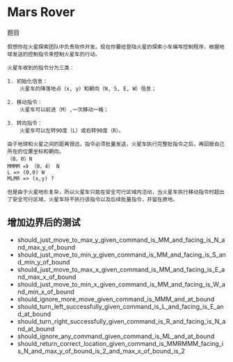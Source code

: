 # Mars Rover
题目
```text
假想你在火星探索团队中负责软件开发。现在你要给登陆火星的探索小车编写控制程序，根据地球发送的控制指令来控制火星车的行动。

火星车收到的指令分为三类：

1. 初始化信息：
    火星车的降落地点（x, y）和朝向（N, S, E, W）信息；

2. 移动指令：
    火星车可以前进（M）,一次移动一格；

3. 转向指令：
    火星车可以左转90度（L）或右转90度（R）。

由于地球和火星之间的距离很远，指令必须批量发送，火星车执行完整批指令之后，再回报自己所在的位置坐标和朝向。
（0，0）N
MMMM =》 （0，4） N
L => (0,0) W
MLMR => (x,y) ?

但是由于火星地形复杂，所以火星车只能在安全可行区域内活动，当火星车执行移动指令时超出了安全可行区域，火星车将不执行该指令以及后续批量指令，并留在原地。
```
## 增加边界后的测试
- should_just_move_to_max_y_given_command_is_MM_and_facing_is_N_and_max_y_of_bound
- should_just_move_to_min_y_given_command_is_MM_and_facing_is_S_and_min_y_of_bound
- should_just_move_to_max_x_given_command_is_MM_and_facing_is_E_and_max_x_of_bound
- should_just_move_to_min_x_given_command_is_MM_and_facing_is_W_and_min_x_of_bound
- should_ignore_more_move_given_command_is_MMM_and_at_bound
- should_turn_left_successfully_given_command_is_L_and_facing_is_E_and_at_bound
- should_turn_right_successfully_given_command_is_R_and_facing_is_N_and_at_bound
- should_ignore_any_command_given_command_is_ML_and_at_bound
- should_return_correct_location_given_command_is_MMRMMM_facing_is_N_and_max_y_of_bound_is_2_and_max_x_of_bound_is_2
